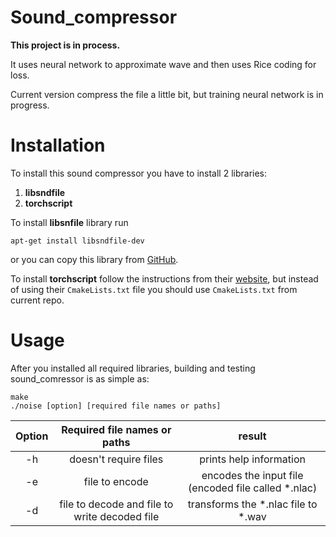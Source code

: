# Sound_compressor

**This project is in process.**

It uses neural network to approximate wave and then uses Rice coding for loss. 

Current version compress the file a little bit, but training neural network is in progress.

# Installation

To install this sound compressor you have to install 2 libraries:

1. **libsndfile**
2. **torchscript**

To install **libsnfile** library run 

```
apt-get install libsndfile-dev
```

or you can copy this library from [GitHub](https://github.com/libsndfile/libsndfile).

To install **torchscript** follow the instructions from their [website](https://pytorch.org/cppdocs/installing.html), but instead of using their `CmakeLists.txt` file you should use  `CmakeLists.txt` from current repo.

# Usage 

After you installed all required libraries, building and testing sound_comressor is as simple as:

```
make
./noise [option] [required file names or paths]
```

| Option | Required file names or paths| result |
|:------:|:---------------------------:|:------:|
|-h| doesn't require files | prints help information |
|-e| file to encode | encodes the input file (encoded file called *.nlac) |
|-d| file to decode and file to write decoded file | transforms the *.nlac file to *.wav